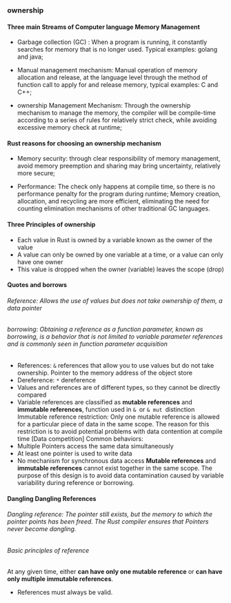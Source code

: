 ### ownership

#### Three main Streams of Computer language Memory Management

* Garbage collection (GC) :
When a program is running, it constantly searches for memory that is no longer used. Typical examples: golang and java;

* Manual management mechanism:
Manual operation of memory allocation and release, at the language level through the method of function call to apply for and release memory, typical examples: C and C++;

* ownership Management Mechanism:
Through the ownership mechanism to manage the memory, the compiler will be compile-time according to a series of rules for relatively strict check, while avoiding excessive memory check at runtime;

#### Rust reasons for choosing an ownership mechanism

* Memory security: through clear responsibility of memory management, avoid memory preemption and sharing may bring uncertainty, relatively more secure;

* Performance: The check only happens at compile time, so there is no performance penalty for the program during runtime; Memory creation, allocation, and recycling are more efficient, eliminating the need for counting elimination mechanisms of other traditional GC languages.

#### Three Principles of ownership

* Each value in Rust is owned by a variable known as the owner of the value
* A value can only be owned by one variable at a time, or a value can only have one owner
* This value is dropped when the owner (variable) leaves the scope (drop)

#### Quotes and borrows

###### Reference: Allows the use of values but does not take ownership of them, a data pointer

###### borrowing: Obtaining a reference as a function parameter, known as borrowing, is a behavior that is not limited to variable parameter references and is commonly seen in function parameter acquisition

* References: ```&``` references that allow you to use values but do not take ownership. Pointer to the memory address of the object store
* Dereference: ```*``` dereference
* Values and references are of different types, so they cannot be directly compared
* Variable references are classified as **mutable references** and **immutable references**, function used in ```& ```or ```& mut ```distinction
Immutable reference restriction: Only one mutable reference is allowed for a particular piece of data in the same scope. The reason for this restriction is to avoid potential problems with data contention at compile time
[Data competition] Common behaviors:
* Multiple Pointers access the same data simultaneously
* At least one pointer is used to write data
* No mechanism for synchronous data access
**Mutable references** and **immutable references** cannot exist together in the same scope. The purpose of this design is to avoid data contamination caused by variable variability during reference or borrowing.

#### Dangling Dangling References

###### Dangling reference: The pointer still exists, but the memory to which the pointer points has been freed. The Rust compiler ensures that Pointers never become dangling.

###### Basic principles of reference

At any given time, either **can have only one mutable reference** or **can have only multiple immutable references**.
* References must always be valid.